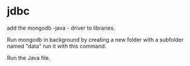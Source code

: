 # jdbc

add the mongodb -java - driver to libraries.

Run mongodb in background by creating a new folder with a subfolder named "data"
run it with this command:

Run the Java file.

